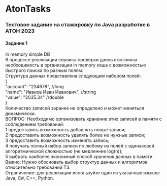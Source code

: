 # AtonTasks
<h3>Тестовое задание на стажировку по Java разработке в АТОН 2023</h3>

<h4>Задание 1</h4>
In memory simple DB</br>
В процессе реализации сервиса проверки данных возникла необходимость в
организации
in memory кэша с возможностью быстрого поиска по разным полям.</br>
Структура данных представлена следующим набором полей:</br>
{</br>
"account": "234678", //long</br>
"name": "Иванов Иван Иванович", //string</br>
"value": "2035.34" //double</br>
}</br>
Количество записей заранее не определено и может меняться динамически.</br>
ВОПРОС: Необходимо организовать хранение этих записей в памяти с
соблюдением требований:</br>
1 предоставить возможность добавлять новые записи;</br>
2 предоставить возможность удалять более не нужные записи;</br>
3 предоставить возможность изменять запись;</br>
4 получать полный набор записи по любому из полей с одинаковой
алгоритмической сложностью (не медленнее log(n));</br>
5 выбрать наиболее экономный способ хранения данных в памяти.</br>
Важно: Нужно обосновать выбор структур данных и алгоритмов
относительно требований ТЗ.</br>
Ограничение: для реализации используйте один из указанных языков: Java,
C#, C++, Python.
</br>
</br>
